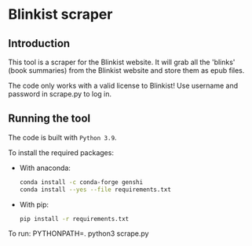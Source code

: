 # Blinkist scraper

## Introduction
This tool is a scraper for the Blinkist website.
It will grab all the 'blinks' (book summaries) from the Blinkist website and store them as epub files.

The code only works with a valid license to Blinkist!
Use username and password in scrape.py to log in.

## Running the tool
The code is built with `Python 3.9`.

To install the required packages:

* With anaconda:
    ```bash
    conda install -c conda-forge genshi
    conda install --yes --file requirements.txt
    ```
* With pip:
    ```bash
    pip install -r requirements.txt    
    ```

To run:
PYTHONPATH=. python3 scrape.py
